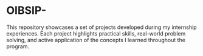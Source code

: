 # OIBSIP-
This repository showcases a set of projects developed during my internship experiences. Each project highlights practical skills, real-world problem solving, and active application of the concepts I learned throughout the program.
